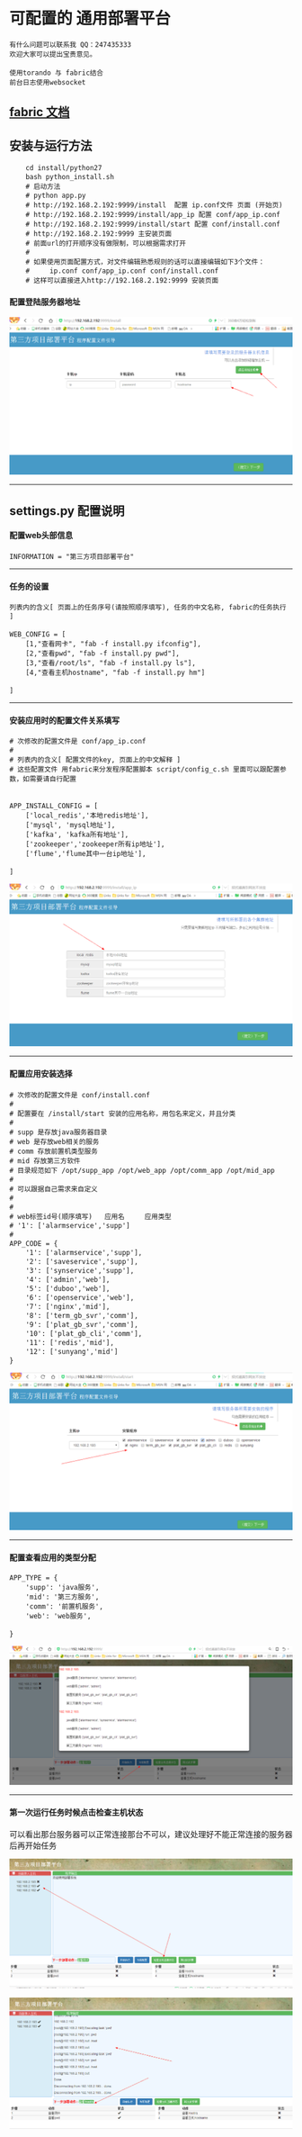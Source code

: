 # 可配置的 通用部署平台

```
有什么问题可以联系我 QQ：247435333
欢迎大家可以提出宝贵意见。

使用torando 与 fabric结合
前台日志使用websocket

```
[fabric 文档](http://fabric-chs.readthedocs.io/zh_CN/chs/tutorial.html "fabric 文档") 
---

## 安装与运行方法
		cd install/python27
		bash python_install.sh
		# 启动方法
		# python app.py
		# http://192.168.2.192:9999/install  配置 ip.conf文件 页面 (开始页)
		# http://192.168.2.192:9999/install/app_ip 配置 conf/app_ip.conf
		# http://192.168.2.192:9999/install/start 配置 conf/install.conf
		# http://192.168.2.192:9999 主安装页面
		# 前面url的打开顺序没有做限制，可以根据需求打开
		#
		# 如果使用页面配置方式，对文件编辑熟悉规则的话可以直接编辑如下3个文件：
		#     ip.conf conf/app_ip.conf conf/install.conf
		# 这样可以直接进入http://192.168.2.192:9999 安装页面


#### 配置登陆服务器地址

![image](https://github.com/s57445560/img-all/raw/master/web_install/web_install01.png)

---

## settings.py 配置说明

#### 配置web头部信息

```
INFORMATION = "第三方项目部署平台"
```
---

#### 任务的设置

```
列表内的含义[ 页面上的任务序号(请按照顺序填写), 任务的中文名称, fabric的任务执行 ]

WEB_CONFIG = [
    [1,"查看网卡", "fab -f install.py ifconfig"],
    [2,"查看pwd", "fab -f install.py pwd"],
    [3,"查看/root/ls", "fab -f install.py ls"],
    [4,"查看主机hostname", "fab -f install.py hm"]

]
```
---

#### 安装应用时的配置文件关系填写

```
# 次修改的配置文件是 conf/app_ip.conf
#
# 列表内的含义[ 配置文件的key, 页面上的中文解释 ]
# 这些配置文件 用fabric来分发程序配置脚本 script/config_c.sh 里面可以跟配置参数，如需要请自行配置


APP_INSTALL_CONFIG = [
    ['local_redis','本地redis地址'],
    ['mysql', 'mysql地址'],
    ['kafka', 'kafka所有地址'],
    ['zookeeper','zookeeper所有ip地址'],
    ['flume','flume其中一台ip地址'],

]
```

![image](https://github.com/s57445560/img-all/raw/master/web_install/web_install02.png)

---

#### 配置应用安装选择 

```
# 次修改的配置文件是 conf/install.conf
# 
# 配置要在 /install/start 安装的应用名称，用包名来定义，并且分类
# 
# supp 是存放java服务器目录
# web 是存放web相关的服务
# comm 存放前置机类型服务
# mid 存放第三方软件
# 目录规范如下 /opt/supp_app /opt/web_app /opt/comm_app /opt/mid_app
#
# 可以跟据自己需求来自定义
#
# 
# web标签id号(顺序填写)   应用名     应用类型
# '1': ['alarmservice','supp']
#
APP_CODE = {
    '1': ['alarmservice','supp'],
    '2': ['saveservice','supp'],
    '3': ['synservice','supp'],
    '4': ['admin','web'],
    '5': ['duboo','web'],
    '6': ['openservice','web'],
    '7': ['nginx','mid'],
    '8': ['term_gb_svr','comm'],
    '9': ['plat_gb_svr','comm'],
    '10': ['plat_gb_cli','comm'],
    '11': ['redis','mid'],
    '12': ['sunyang','mid']
}
```
![image](https://github.com/s57445560/img-all/raw/master/web_install/web_install03.png)

---

#### 配置查看应用的类型分配

```
APP_TYPE = {
    'supp': 'java服务',
    'mid': '第三方服务',
    'comm': '前置机服务',
    'web': 'web服务',

}
```
![image](https://github.com/s57445560/img-all/raw/master/web_install/web_install04.png)

---

#### 第一次运行任务时候点击检查主机状态

可以看出那台服务器可以正常连接那台不可以，建议处理好不能正常连接的服务器后再开始任务<br>

![image](https://github.com/s57445560/img-all/raw/master/web_install/web_install05.png)

![image](https://github.com/s57445560/img-all/raw/master/web_install/web_install06.png)

